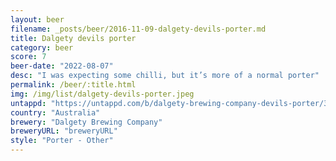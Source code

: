 ```yaml
---
layout: beer
filename: _posts/beer/2016-11-09-dalgety-devils-porter.md
title: Dalgety devils porter
category: beer
score: 7
beer-date: "2022-08-07"
desc: "I was expecting some chilli, but it’s more of a normal porter"
permalink: /beer/:title.html
img: /img/list/dalgety-devils-porter.jpeg
untappd: "https://untappd.com/b/dalgety-brewing-company-devils-porter/3500095"
country: "Australia"
brewery: "Dalgety Brewing Company"
breweryURL: "breweryURL"
style: "Porter - Other"
---
```

